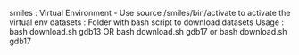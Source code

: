 smiles : Virtual Environment - Use source /smiles/bin/activate to activate the virtual env
datasets : Folder with bash script to download datasets 
		Usage : bash download.sh gdb13 OR bash download.sh gdb17 or bash download.sh gdb17

